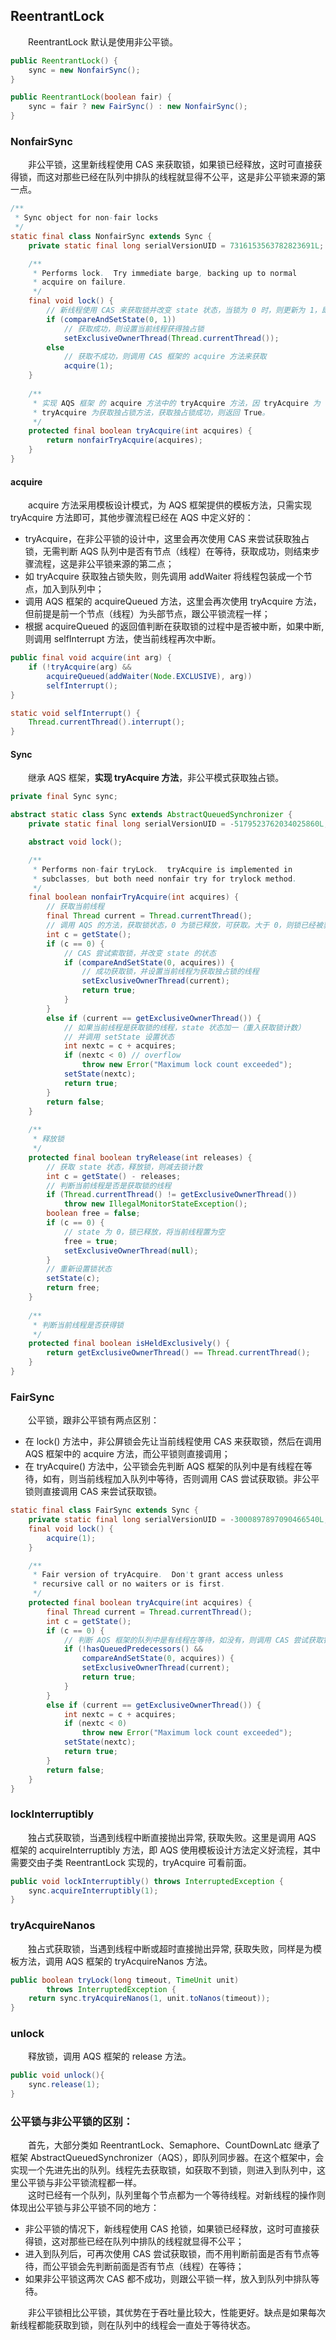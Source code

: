 
## ReentrantLock
　　ReentrantLock 默认是使用非公平锁。

```java
public ReentrantLock() {
    sync = new NonfairSync();
}

public ReentrantLock(boolean fair) {
    sync = fair ? new FairSync() : new NonfairSync();
}
```

### NonfairSync
　　非公平锁，这里新线程使用 CAS 来获取锁，如果锁已经释放，这时可直接获得锁，而这对那些已经在队列中排队的线程就显得不公平，这是非公平锁来源的第一点。
  
```java
/**
 * Sync object for non-fair locks
 */
static final class NonfairSync extends Sync {
    private static final long serialVersionUID = 7316153563782823691L;

    /**
     * Performs lock.  Try immediate barge, backing up to normal
     * acquire on failure.
     */
    final void lock() {
        // 新线程使用 CAS 来获取锁并改变 state 状态，当锁为 0 时，则更新为 1，即获取到锁
        if (compareAndSetState(0, 1))
            // 获取成功，则设置当前线程获得独占锁
            setExclusiveOwnerThread(Thread.currentThread());
        else
            // 获取不成功，则调用 CAS 框架的 acquire 方法来获取
            acquire(1);
    }
    
    /**
     * 实现 AQS 框架 的 acquire 方法中的 tryAcquire 方法，因 tryAcquire 为 protected，所以必须使用继承来实现。
     * tryAcquire 为获取独占锁方法，获取独占锁成功，则返回 True。
     */
    protected final boolean tryAcquire(int acquires) {
        return nonfairTryAcquire(acquires);
    }
}
```

#### acquire
　　acquire 方法采用模板设计模式，为 AQS 框架提供的模板方法，只需实现 tryAcquire 方法即可，其他步骤流程已经在 AQS 中定义好的：
  
- tryAcquire，在非公平锁的设计中，这里会再次使用 CAS 来尝试获取独占锁，无需判断 AQS 队列中是否有节点（线程）在等待，获取成功，则结束步骤流程，这是非公平锁来源的第二点；
- 如 tryAcquire 获取独占锁失败，则先调用 addWaiter 将线程包装成一个节点，加入到队列中；
- 调用 AQS 框架的 acquireQueued 方法，这里会再次使用 tryAcquire 方法，但前提是前一个节点（线程）为头部节点，跟公平锁流程一样；
-  根据 acquireQueued 的返回值判断在获取锁的过程中是否被中断，如果中断, 则调用 selfInterrupt 方法，使当前线程再次中断。

  
```java
public final void acquire(int arg) {
    if (!tryAcquire(arg) &&
        acquireQueued(addWaiter(Node.EXCLUSIVE), arg))
        selfInterrupt();
}

static void selfInterrupt() {
    Thread.currentThread().interrupt();
}
```

#### Sync 
　　继承 AQS 框架，**实现 tryAcquire 方法**，非公平模式获取独占锁。

```java
private final Sync sync;

abstract static class Sync extends AbstractQueuedSynchronizer {
    private static final long serialVersionUID = -5179523762034025860L;

    abstract void lock();

    /**
     * Performs non-fair tryLock.  tryAcquire is implemented in
     * subclasses, but both need nonfair try for trylock method.
     */
    final boolean nonfairTryAcquire(int acquires) {
        // 获取当前线程
        final Thread current = Thread.currentThread();
        // 调用 AQS 的方法，获取锁状态，0 为锁已释放，可获取。大于 0，则锁已经被获取
        int c = getState();
        if (c == 0) {
            // CAS 尝试索取锁，并改变 state 的状态
            if (compareAndSetState(0, acquires)) {
                // 成功获取锁，并设置当前线程为获取独占锁的线程
                setExclusiveOwnerThread(current);
                return true;
            }
        }
        else if (current == getExclusiveOwnerThread()) {
            // 如果当前线程是获取锁的线程，state 状态加一（重入获取锁计数）
            // 并调用 setState 设置状态
            int nextc = c + acquires;
            if (nextc < 0) // overflow
                throw new Error("Maximum lock count exceeded");
            setState(nextc);
            return true;
        }
        return false;
    }
    
    /**
     * 释放锁
     */
    protected final boolean tryRelease(int releases) {
        // 获取 state 状态，释放锁，则减去锁计数
        int c = getState() - releases;
        // 判断当前线程是否是获取锁的线程
        if (Thread.currentThread() != getExclusiveOwnerThread())
            throw new IllegalMonitorStateException();
        boolean free = false;
        if (c == 0) {
            // state 为 0，锁已释放，将当前线程置为空
            free = true;
            setExclusiveOwnerThread(null);
        }
        // 重新设置锁状态
        setState(c);
        return free;
    }
    
    /**
     * 判断当前线程是否获得锁
     */
    protected final boolean isHeldExclusively() {
        return getExclusiveOwnerThread() == Thread.currentThread();
    }
}
```

### FairSync
　　公平锁，跟非公平锁有两点区别：
  
- 在 lock() 方法中，非公屏锁会先让当前线程使用 CAS 来获取锁，然后在调用 AQS 框架中的 acquire 方法，而公平锁则直接调用；
- 在 tryAcquire() 方法中，公平锁会先判断 AQS 框架的队列中是有线程在等待，如有，则当前线程加入队列中等待，否则调用 CAS 尝试获取锁。非公平锁则直接调用 CAS 来尝试获取锁。

```java
static final class FairSync extends Sync {
    private static final long serialVersionUID = -3000897897090466540L;
    final void lock() {
        acquire(1);
    }

    /**
     * Fair version of tryAcquire.  Don't grant access unless
     * recursive call or no waiters or is first.
     */
    protected final boolean tryAcquire(int acquires) {
        final Thread current = Thread.currentThread();
        int c = getState();
        if (c == 0) {
            // 判断 AQS 框架的队列中是有线程在等待，如没有，则调用 CAS 尝试获取锁
            if (!hasQueuedPredecessors() &&
                compareAndSetState(0, acquires)) {
                setExclusiveOwnerThread(current);
                return true;
            }
        }
        else if (current == getExclusiveOwnerThread()) {
            int nextc = c + acquires;
            if (nextc < 0)
                throw new Error("Maximum lock count exceeded");
            setState(nextc);
            return true;
        }
        return false;
    }
}
```

### lockInterruptibly
　　独占式获取锁，当遇到线程中断直接抛出异常, 获取失败。这里是调用 AQS 框架的 acquireInterruptibly 方法，即 AQS 使用模板设计方法定义好流程，其中需要交由子类 ReentrantLock 实现的，tryAcquire 可看前面。

```java
public void lockInterruptibly() throws InterruptedException {
    sync.acquireInterruptibly(1);
}
```

### tryAcquireNanos
　　独占式获取锁，当遇到线程中断或超时直接抛出异常, 获取失败，同样是为模板方法，调用 AQS 框架的 tryAcquireNanos 方法。
  
```java
public boolean tryLock(long timeout, TimeUnit unit)
        throws InterruptedException {
    return sync.tryAcquireNanos(1, unit.toNanos(timeout));
}
```

### unlock
　　释放锁，调用 AQS 框架的 release 方法。

```java
public void unlock(){
    sync.release(1);
}
```

### 公平锁与非公平锁的区别：
　　首先，大部分类如 ReentrantLock、Semaphore、CountDownLatc 继承了框架 AbstractQueuedSynchronizer（AQS），即队列同步器。在这个框架中，会实现一个先进先出的队列。线程先去获取锁，如获取不到锁，则进入到队列中，这里公平锁与非公平锁流程都一样。<br />
　　这时已经有一个队列，队列里每个节点都为一个等待线程。对新线程的操作则体现出公平锁与非公平锁不同的地方：
  
- 非公平锁的情况下，新线程使用 CAS 抢锁，如果锁已经释放，这时可直接获得锁，这对那些已经在队列中排队的线程就显得不公平；
- 进入到队列后，可再次使用 CAS 尝试获取锁，而不用判断前面是否有节点等待，而公平锁会先判断前面是否有节点（线程）在等待；
- 如果非公平锁这两次 CAS 都不成功，则跟公平锁一样，放入到队列中排队等待。

　　非公平锁相比公平锁，其优势在于吞吐量比较大，性能更好。缺点是如果每次新线程都能获取到锁，则在队列中的线程会一直处于等待状态。

